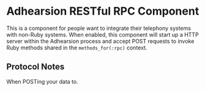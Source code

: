 Adhearsion RESTful RPC Component
================================

This is a component for people want to integrate their telephony systems with non-Ruby systems. When enabled, this component
will start up a HTTP server within the Adhearsion process and accept POST requests to invoke Ruby methods shared in the
`methods_for(:rpc)` context.

Protocol Notes
--------------

When POSTing your data to.